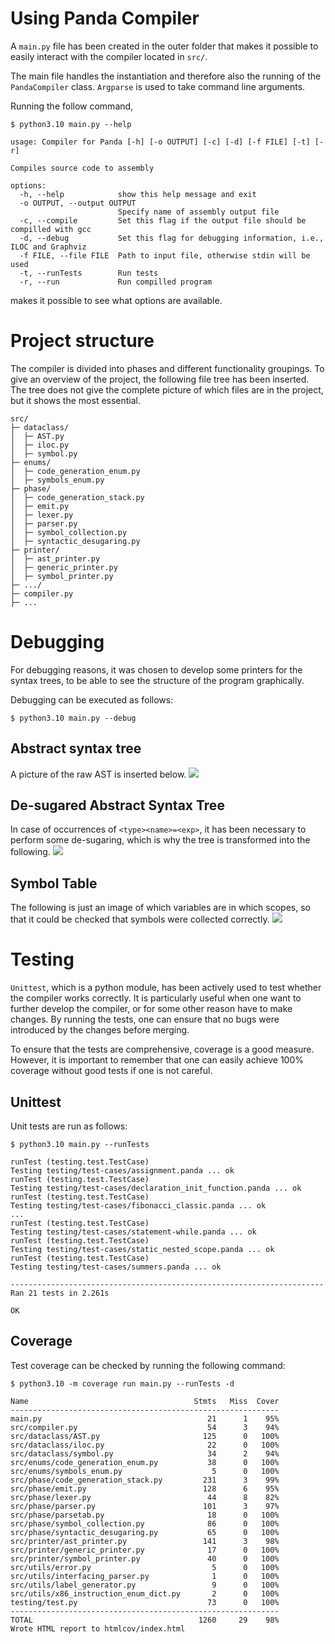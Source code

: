 # Using Panda Compiler

A ```main.py``` file has been created in the outer folder that makes it possible to easily interact with the compiler located in ```src/```. 

The main file handles the instantiation and therefore also the running of the ```PandaCompiler``` class. ```Argparse``` is used to take command line arguments. 

Running the follow command,

```
$ python3.10 main.py --help

usage: Compiler for Panda [-h] [-o OUTPUT] [-c] [-d] [-f FILE] [-t] [-r]

Compiles source code to assembly

options:
  -h, --help            show this help message and exit
  -o OUTPUT, --output OUTPUT
                        Specify name of assembly output file
  -c, --compile         Set this flag if the output file should be compilled with gcc
  -d, --debug           Set this flag for debugging information, i.e., ILOC and Graphviz
  -f FILE, --file FILE  Path to input file, otherwise stdin will be used
  -t, --runTests        Run tests
  -r, --run             Run compilled program
```

makes it possible to see what options are available.

# Project structure
The compiler is divided into phases and different functionality groupings. To give an overview of the project, the following file tree has been inserted. The tree does not give the complete picture of which files are in the project, but it shows the most essential.

```
src/
├─ dataclass/
│  ├─ AST.py
│  ├─ iloc.py
│  ├─ symbol.py
├─ enums/
│  ├─ code_generation_enum.py
│  ├─ symbols_enum.py
├─ phase/
│  ├─ code_generation_stack.py
│  ├─ emit.py
│  ├─ lexer.py
│  ├─ parser.py
│  ├─ symbol_collection.py
│  ├─ syntactic_desugaring.py
├─ printer/
│  ├─ ast_printer.py
│  ├─ generic_printer.py
│  ├─ symbol_printer.py
├─ .../
├─ compiler.py
├─ ...
```

# Debugging
For debugging reasons, it was chosen to develop some printers for the syntax trees, to be able to see the structure of the program graphically.

Debugging can be executed as follows:
```
$ python3.10 main.py --debug
```

## Abstract syntax tree
A picture of the raw AST is inserted below.
![](src/printer/images/AST.src/output/a.gv.png)

## De-sugared Abstract Syntax Tree
In case of occurrences of ```<type><name>=<exp>```, it has been necessary to perform some de-sugaring, which is why the tree is transformed into the following.
![](src/printer/images/AST-desugar.src/output/a.gv.png)

## Symbol Table
The following is just an image of which variables are in which scopes, so that it could be checked that symbols were collected correctly.
![](src/printer/images/Symbol.src/output/a.gv.png)


# Testing
```Unittest```, which is a python module, has been actively used to test whether the compiler works correctly. It is particularly useful when one want to further develop the compiler, or for some other reason have to make changes. By running the tests, one can ensure that no bugs were introduced by the changes before merging.

To ensure that the tests are comprehensive, coverage is a good measure. However, it is important to remember that one can easily achieve 100% coverage without good tests if one is not careful.

## Unittest
Unit tests are run as follows:
```
$ python3.10 main.py --runTests

runTest (testing.test.TestCase)
Testing testing/test-cases/assignment.panda ... ok
runTest (testing.test.TestCase)
Testing testing/test-cases/declaration_init_function.panda ... ok
runTest (testing.test.TestCase)
Testing testing/test-cases/fibonacci_classic.panda ... ok
...
runTest (testing.test.TestCase)
Testing testing/test-cases/statement-while.panda ... ok
runTest (testing.test.TestCase)
Testing testing/test-cases/static_nested_scope.panda ... ok
runTest (testing.test.TestCase)
Testing testing/test-cases/summers.panda ... ok

----------------------------------------------------------------------
Ran 21 tests in 2.261s

OK
```

## Coverage
Test coverage can be checked by running the following command:
```
$ python3.10 -m coverage run main.py --runTests -d

Name                                     Stmts   Miss  Cover
------------------------------------------------------------
main.py                                     21      1    95%
src/compiler.py                             54      3    94%
src/dataclass/AST.py                       125      0   100%
src/dataclass/iloc.py                       22      0   100%
src/dataclass/symbol.py                     34      2    94%
src/enums/code_generation_enum.py           38      0   100%
src/enums/symbols_enum.py                    5      0   100%
src/phase/code_generation_stack.py         231      3    99%
src/phase/emit.py                          128      6    95%
src/phase/lexer.py                          44      8    82%
src/phase/parser.py                        101      3    97%
src/phase/parsetab.py                       18      0   100%
src/phase/symbol_collection.py              86      0   100%
src/phase/syntactic_desugaring.py           65      0   100%
src/printer/ast_printer.py                 141      3    98%
src/printer/generic_printer.py              17      0   100%
src/printer/symbol_printer.py               40      0   100%
src/utils/error.py                           5      0   100%
src/utils/interfacing_parser.py              1      0   100%
src/utils/label_generator.py                 9      0   100%
src/utils/x86_instruction_enum_dict.py       2      0   100%
testing/test.py                             73      0   100%
------------------------------------------------------------
TOTAL                                     1260     29    98%
Wrote HTML report to htmlcov/index.html
```